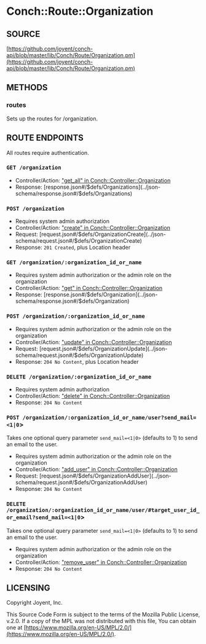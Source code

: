 # Conch::Route::Organization

## SOURCE

[https://github.com/joyent/conch-api/blob/master/lib/Conch/Route/Organization.pm](https://github.com/joyent/conch-api/blob/master/lib/Conch/Route/Organization.pm)

## METHODS

### routes

Sets up the routes for /organization.

## ROUTE ENDPOINTS

All routes require authentication.

### `GET /organization`

- Controller/Action: ["get\_all" in Conch::Controller::Organization](../modules/Conch%3A%3AController%3A%3AOrganization#get_all)
- Response: [response.json#/$defs/Organizations](../json-schema/response.json#/$defs/Organizations)

### `POST /organization`

- Requires system admin authorization
- Controller/Action: ["create" in Conch::Controller::Organization](../modules/Conch%3A%3AController%3A%3AOrganization#create)
- Request: [request.json#/$defs/OrganizationCreate](../json-schema/request.json#/$defs/OrganizationCreate)
- Response: `201 Created`, plus Location header

### `GET /organization/:organization_id_or_name`

- Requires system admin authorization or the admin role on the organization
- Controller/Action: ["get" in Conch::Controller::Organization](../modules/Conch%3A%3AController%3A%3AOrganization#get)
- Response: [response.json#/$defs/Organization](../json-schema/response.json#/$defs/Organization)

### `POST /organization/:organization_id_or_name`

- Requires system admin authorization or the admin role on the organization
- Controller/Action: ["update" in Conch::Controller::Organization](../modules/Conch%3A%3AController%3A%3AOrganization#update)
- Request: [request.json#/$defs/OrganizationUpdate](../json-schema/request.json#/$defs/OrganizationUpdate)
- Response: `204 No Content`, plus Location header

### `DELETE /organization/:organization_id_or_name`

- Requires system admin authorization
- Controller/Action: ["delete" in Conch::Controller::Organization](../modules/Conch%3A%3AController%3A%3AOrganization#delete)
- Response: `204 No Content`

### `POST /organization/:organization_id_or_name/user?send_mail=<1|0`>

Takes one optional query parameter `send_mail=<1|0>` (defaults to 1) to send
an email to the user.

- Requires system admin authorization or the admin role on the organization
- Controller/Action: ["add\_user" in Conch::Controller::Organization](../modules/Conch%3A%3AController%3A%3AOrganization#add_user)
- Request: [request.json#/$defs/OrganizationAddUser](../json-schema/request.json#/$defs/OrganizationAddUser)
- Response: `204 No Content`

### `DELETE /organization/:organization_id_or_name/user/#target_user_id_or_email?send_mail=<1|0`>

Takes one optional query parameter `send_mail=<1|0>` (defaults to 1) to send
an email to the user.

- Requires system admin authorization or the admin role on the organization
- Controller/Action: ["remove\_user" in Conch::Controller::Organization](../modules/Conch%3A%3AController%3A%3AOrganization#remove_user)
- Response: `204 No Content`

## LICENSING

Copyright Joyent, Inc.

This Source Code Form is subject to the terms of the Mozilla Public License,
v.2.0. If a copy of the MPL was not distributed with this file, You can obtain
one at [https://www.mozilla.org/en-US/MPL/2.0/](https://www.mozilla.org/en-US/MPL/2.0/).
